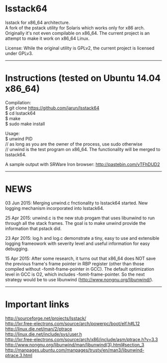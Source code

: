 # lsstack64
lsstack for x86_64 architecture.  
A fork of the pstack utility for Solaris which works only for x86 arch. Originally it's not even compilable on x86_64. The current project is an attempt to make it work on x86_64 Linux.  
  
License: While the original utility is GPLv2, the current project is licensed under GPLv3.  

**********
# Instructions (tested on Ubuntu 14.04 x86_64)  

Compilation:  
$ git clone https://github.com/jarun/lsstack64  
$ cd lsstack64  
$ make  
$ sudo make install  
  
Usage:  
$ unwind PID  
// as long as you are the owner of the process, use sudo otherwise  
// unwind is the test program on x86_64. The functionality will be merged to lsstack64.
  
A sample output with SRWare Iron browser: http://pastebin.com/vTFhDUD2  
  
**********
# NEWS  

03 Jun 2015: Merging unwind.c fnctionality to lsstack64 started. New logging mechanism incorporated into lsstack64.  

25 Apr 2015: unwind.c is the new stub progam that uses libunwind to run through all the stack frames. The goal is to make unwind provide the information that pstack did.  

23 Apr 2015: log.h and log.c demonstrate a tiny, easy to use and extensible logging frameowork with severity level and useful information for easy debugging.  

15 Apr 2015: After some research, it turns out that x86_64 does NOT save the previous frame's frame pointer in RBP register (other than those compiled without -fomit-frame-pointer in GCC). The default optimization level in GCC is O2, which includes -fomit-frame-pointer. So the next strategy would be to use libunwind (http://www.nongnu.org/libunwind/).  
**********  

# Important links  
http://sourceforge.net/projects/lsstack/  
http://lxr.free-electrons.com/source/arch/powerpc/boot/elf.h#L12  
http://linux.die.net/man/2/ptrace  
http://linux.die.net/include/sys/user.h  
http://lxr.free-electrons.com/source/arch/x86/include/asm/ptrace.h?v=3.3  
http://www.nongnu.org/libunwind/man/libunwind(3).html#section_3  
http://manpages.ubuntu.com/manpages/trusty/en/man3/libunwind-ptrace.3.html  
